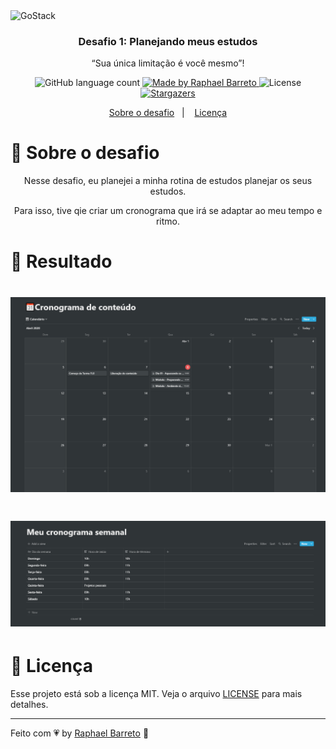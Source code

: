 <img alt="GoStack" src="https://storage.googleapis.com/golden-wind/bootcamp-gostack/header-desafios.png" />

<h3 align="center">
  Desafio 1: Planejando meus estudos
</h3>

<p align="center">“Sua única limitação é você mesmo”!</blockquote>

<p align="center">
  <img alt="GitHub language count" src="https://img.shields.io/github/languages/count/raphabarreto/bootcamp-gostack-cronograma?color=%2304D361">

  <a href="https://www.linkedin.com/in/raphael-barreto-15631747/">
    <img alt="Made by Raphael Barreto" src="https://img.shields.io/badge/made%20by-Raphael Barreto-%2304D361">
  </a>

  <img alt="License" src="https://img.shields.io/badge/license-MIT-%2304D361">

  <a href="https://github.com/raphabarreto/bootcamp-gostack-cronograma/stargazers">
    <img alt="Stargazers" src="https://img.shields.io/github/stars/raphabarreto/bootcamp-gostack-cronograma?style=social">
  </a>
</p>

<p align="center">
  <a href="#-sobre-o-desafio">Sobre o desafio</a>&nbsp;&nbsp;&nbsp;|&nbsp;&nbsp;&nbsp;
  <a href="#-licença">Licença</a>
</p>

# 🚀 Sobre o desafio

<p align="center">
Nesse desafio, eu planejei a minha rotina de estudos planejar os seus estudos.</p>

<p align="center">
Para isso, tive qie criar um cronograma que irá se adaptar ao meu tempo e ritmo.
</p>



# 🤖 Resultado

<h1 align="center">
  <img alt="Cronograma de Conteúdo" src="assets/cronograma_conteudo.png" />
</h1>

<h1 align="center">
  <img alt="Cronograma Semanal"  src="assets/cronograma_semanal.png" />
</h1>



# 🧾 Licença

Esse projeto está sob a licença MIT. Veja o arquivo [LICENSE](LICENSE.md) para mais detalhes.

---

Feito com 💗 by [Raphael Barreto](https://www.linkedin.com/in/raphael-barreto-15631747/) 👋
